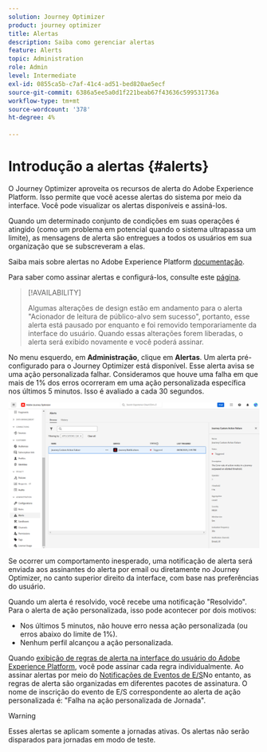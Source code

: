```yaml
---
solution: Journey Optimizer
product: journey optimizer
title: Alertas
description: Saiba como gerenciar alertas
feature: Alerts
topic: Administration
role: Admin
level: Intermediate
exl-id: 0855ca5b-c7af-41c4-ad51-bed820ae5ecf
source-git-commit: 6386a5ee5a0d1f221beab67f43636c599531736a
workflow-type: tm+mt
source-wordcount: '378'
ht-degree: 4%

---
```


# Introdução a alertas {#alerts}

O Journey Optimizer aproveita os recursos de alerta do Adobe Experience Platform. Isso permite que você acesse alertas do sistema por meio da interface. Você pode visualizar os alertas disponíveis e assiná-los.

Quando um determinado conjunto de condições em suas operações é atingido (como um problema em potencial quando o sistema ultrapassa um limite), as mensagens de alerta são entregues a todos os usuários em sua organização que se subscreveram a elas.

<!--These messages can repeat over a pre-defined time interval until the alert has been resolved.-->

Saiba mais sobre alertas no Adobe Experience Platform [documentação](https://experienceleague.adobe.com/docs/experience-platform/observability/alerts/overview.html?lang=pt-BR).

Para saber como assinar alertas e configurá-los, consulte este [página](https://experienceleague.adobe.com/docs/experience-platform/observability/alerts/ui.html).

>[!AVAILABILITY]
>
>Algumas alterações de design estão em andamento para o alerta &quot;Acionador de leitura de público-alvo sem sucesso&quot;, portanto, esse alerta está pausado por enquanto e foi removido temporariamente da interface do usuário. Quando essas alterações forem liberadas, o alerta será exibido novamente e você poderá assinar.

No menu esquerdo, em **Administração**, clique em **Alertas**. Um alerta pré-configurado para o Journey Optimizer está disponível. Esse alerta avisa se uma ação personalizada falhar. Consideramos que houve uma falha em que mais de 1% dos erros ocorreram em uma ação personalizada específica nos últimos 5 minutos. Isso é avaliado a cada 30 segundos.

![](assets/alerts-custom-action.png)


<!--A pre-configured alert for Journey Optimizer is available. This alert will warn you if a read segment node has not processed any profile during the defined time frame.

![](assets/alerts1.png)-->

Se ocorrer um comportamento inesperado, uma notificação de alerta será enviada aos assinantes do alerta por email ou diretamente no Journey Optimizer, no canto superior direito da interface, com base nas preferências do usuário.

Quando um alerta é resolvido, você recebe uma notificação &quot;Resolvido&quot;. Para o alerta de ação personalizada, isso pode acontecer por dois motivos:
* Nos últimos 5 minutos, não houve erro nessa ação personalizada (ou erros abaixo do limite de 1%).
* Nenhum perfil alcançou a ação personalizada.

Quando [exibição de regras de alerta na interface do usuário do Adobe Experience Platform](https://experienceleague.adobe.com/docs/experience-platform/observability/alerts/ui.html), você pode assinar cada regra individualmente. Ao assinar alertas por meio do [Notificações de Eventos de E/S](https://experienceleague.adobe.com/docs/experience-platform/observability/alerts/subscribe.html)No entanto, as regras de alerta são organizadas em diferentes pacotes de assinatura. O nome de inscrição do evento de E/S correspondente ao alerta de ação personalizada é: &quot;Falha na ação personalizada de Jornada&quot;.

<!--The I/O event subscription name corresponding to the Read segment alert is: "Journey read segment Delays, Failures and Errors".-->

>[!WARNING]
>
>Esses alertas se aplicam somente a jornadas ativas. Os alertas não serão disparados para jornadas em modo de teste.

